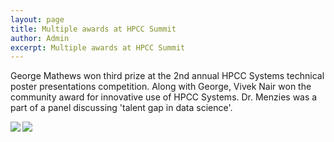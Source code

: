 ```yaml
---
layout: page
title: Multiple awards at HPCC Summit
author: Admin
excerpt: Multiple awards at HPCC Summit
---
```

George Mathews won third prize at the 2nd annual HPCC Systems technical poster presentations competition. Along with George, Vivek Nair won the community award for innovative use of HPCC Systems. Dr. Menzies was a part of a panel discussing 'talent gap in data science'.

<img align=left src="{{site.url}}/img/2017hpccpanel.jpg"> 

<img align=left src="{{site.url}}/img/2017hpccprize.jpg">
